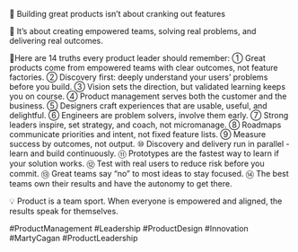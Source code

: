 🚀 Building great products isn’t about cranking out features

🌱 It’s about creating empowered teams, solving real problems, and delivering real outcomes.

📌Here are 14 truths every product leader should remember:
 ① Great products come from empowered teams with clear outcomes, not feature factories.
 ② Discovery first: deeply understand your users’ problems before you build.
 ③ Vision sets the direction, but validated learning keeps you on course.
 ④ Product management serves both the customer and the business.
 ⑤ Designers craft experiences that are usable, useful, and delightful.
 ⑥ Engineers are problem solvers, involve them early.
 ⑦ Strong leaders inspire, set strategy, and coach, not micromanage.
 ⑧ Roadmaps communicate priorities and intent, not fixed feature lists.
 ⑨ Measure success by outcomes, not output.
 ⑩ Discovery and delivery run in parallel - learn and build continuously.
 ⑪ Prototypes are the fastest way to learn if your solution works.
 ⑫ Test with real users to reduce risk before you commit.
 ⑬ Great teams say “no” to most ideas to stay focused.
 ⑭ The best teams own their results and have the autonomy to get there.

💡 Product is a team sport. When everyone is empowered and aligned, the results speak for themselves.

#ProductManagement #Leadership #ProductDesign #Innovation #MartyCagan #ProductLeadership
